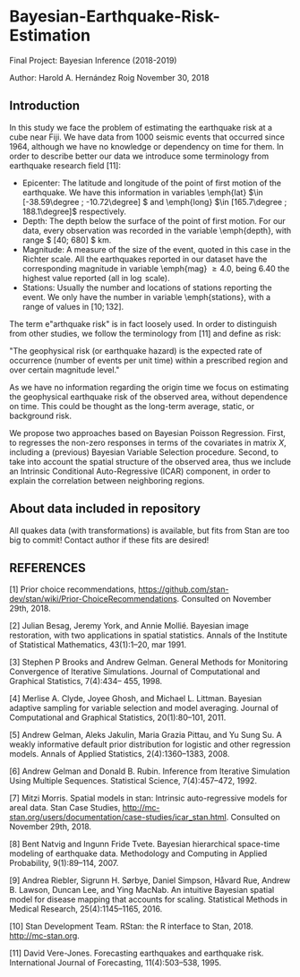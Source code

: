 # Bayesian-Earthquake-Risk-Estimation
Final Project: Bayesian Inference (2018-2019)

Author: Harold A. Hernández Roig
November 30, 2018

## Introduction

In this study we face the problem of estimating the earthquake risk at a cube near Fiji. We have data from 1000 seismic events that occurred since 1964, although we have no knowledge or dependency on time for them. In order to describe better our data we introduce some terminology from earthquake research field [11]:

* Epicenter: The latitude and longitude of the point of first motion of the earthquake. We have this information in variables \emph{lat} $\in [-38.59\degree ; -10.72\degree] $ and \emph{long} $\in [165.7\degree
	 ; 188.1\degree]$ respectively. 
* Depth: The depth below the surface of the point of first motion. For our data, every observation was recorded in the variable \emph{depth}, with range $ [40; 680]  $ km. 
* Magnitude: A measure of the size of the event, quoted in this case in the Richter scale. All the earthquakes reported in our dataset have the corresponding magnitude in variable \emph{mag} $\geq 4.0$, being $6.40$ the highest value reported (all in $\log$ scale).
* Stations: Usually the number and locations of stations reporting the event. We only have the number in variable \emph{stations}, with a range of values in $[10; 132]$.

The term e"arthquake risk" is in fact loosely used. In order to distinguish from other studies, we follow the terminology from [11] and define as risk: 

"The geophysical risk (or earthquake hazard) is the expected rate of occurrence (number of events per unit time) within a prescribed region and over certain magnitude level."

As we have no information regarding the origin time we focus on estimating the geophysical earthquake risk of the observed area, without dependence on time. This could be thought as the long-term average, static, or background risk. 

We propose two approaches based on Bayesian Poisson Regression. First, to regresses the non-zero responses in terms of the covariates in matrix $X$, including a (previous) Bayesian Variable Selection procedure. Second, to take into account the spatial structure of the observed area, thus we include an Intrinsic Conditional Auto-Regressive (ICAR) component, in order to explain the correlation between neighboring regions.

## About data included in repository

All quakes data (with transformations) is available, but fits from Stan are too big to commit! Contact author if these fits are desired!

## REFERENCES
[1] Prior choice recommendations, https://github.com/stan-dev/stan/wiki/Prior-ChoiceRecommendations. Consulted on November 29th, 2018.

[2] Julian Besag, Jeremy York, and Annie Mollié. Bayesian image restoration, with two applications in spatial statistics. Annals of the Institute of Statistical Mathematics, 43(1):1–20,
mar 1991.

[3] Stephen P Brooks and Andrew Gelman. General Methods for Monitoring Convergence
of Iterative Simulations. Journal of Computational and Graphical Statistics, 7(4):434–
455, 1998.

[4] Merlise A. Clyde, Joyee Ghosh, and Michael L. Littman. Bayesian adaptive sampling
for variable selection and model averaging. Journal of Computational and Graphical
Statistics, 20(1):80–101, 2011.

[5] Andrew Gelman, Aleks Jakulin, Maria Grazia Pittau, and Yu Sung Su. A weakly informative default prior distribution for logistic and other regression models. Annals of Applied
Statistics, 2(4):1360–1383, 2008.

[6] Andrew Gelman and Donald B. Rubin. Inference from Iterative Simulation Using Multiple Sequences. Statistical Science, 7(4):457–472, 1992.

[7] Mitzi Morris. Spatial models in stan: Intrinsic auto-regressive models for areal data. Stan
Case Studies, http://mc-stan.org/users/documentation/case-studies/icar_stan.html.
Consulted on November 29th, 2018.

[8] Bent Natvig and Ingunn Fride Tvete. Bayesian hierarchical space-time modeling of
earthquake data. Methodology and Computing in Applied Probability, 9(1):89–114, 2007.

[9] Andrea Riebler, Sigrunn H. Sørbye, Daniel Simpson, Håvard Rue, Andrew B. Lawson,
Duncan Lee, and Ying MacNab. An intuitive Bayesian spatial model for disease mapping that accounts for scaling. Statistical Methods in Medical Research, 25(4):1145–1165,
2016.

[10] Stan Development Team. RStan: the R interface to Stan, 2018. http://mc-stan.org.

[11] David Vere-Jones. Forecasting earthquakes and earthquake risk. International Journal
of Forecasting, 11(4):503–538, 1995.
